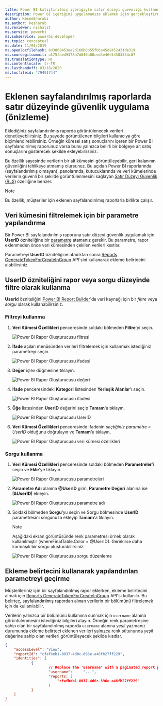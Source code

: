 ```yaml
---
title: Power BI katıştırılmış içeriğiyle satır düzeyi güvenliği kullanma
description: Power BI içeriğini uygulamanıza eklemek için gerçekleştirmeniz gereken işlemler hakkında bilgi edinin.
author: KesemSharabi
ms.author: kesharab
ms.reviewer: nishalit
ms.service: powerbi
ms.subservice: powerbi-developer
ms.topic: conceptual
ms.date: 11/04/2019
ms.openlocfilehash: 8d3068453ea2d166b0b55fbba45d8452431de319
ms.sourcegitcommit: a175faed9378a7d040a08ced3e46e54503334c07
ms.translationtype: HT
ms.contentlocale: tr-TR
ms.lasthandoff: 03/18/2020
ms.locfileid: "79491744"
---
```

# <a name="implementing-row-level-security-in-embedded-paginated-reports-preview"></a>Eklenen sayfalandırılmış raporlarda satır düzeyinde güvenlik uygulama (önizleme)

Eklediğiniz sayfalandırılmış raporda görüntülenecek verileri denetleyebilirsiniz. Bu sayede görüntülenen bilgileri kullanıcıya göre biçimlendirebilirsiniz. Örneğin küresel satış sonuçlarını içeren bir Power BI sayfalandırılmış raporunuz varsa bunu yalnızca belirli bir bölgeye ait satış sonuçlarını gösterecek şekilde ekleyebilirsiniz.

Bu özellik sayesinde verilerin bir alt kümesini görüntüleyebilir, geri kalanının güvenliğini tehlikeye atmamış olursunuz. Bu açıdan Power BI raporlarında (sayfalandırılmış olmayan), panolarında, kutucuklarında ve veri kümelerinde verilerin güvenli bir şekilde görüntülenmesini sağlayan [Satır Düzeyi Güvenlik (RLS)](embedded-row-level-security.md) özelliğine benzer.  

> [!NOTE]
> Bu özellik, müşteriler için eklenen sayfalandırılmış raporlarla birlikte çalışır.

## <a name="configuring-a-parameter-to-filter-the-dataset"></a>Veri kümesini filtrelemek için bir parametre yapılandırma

Bir Power BI sayfalandırılmış raporuna satır düzeyi güvenlik uygulamak için **UserID** özniteliğine bir [parametre](../../paginated-reports/report-builder-parameters.md) atamanız gerekir. Bu parametre, rapor eklenmeden önce veri kümesinden çekilen verileri kısıtlar.

Parametreyi **UserID** özniteliğine atadıktan sonra [Reports GenerateTokenForCreateInGroup](https://docs.microsoft.com/rest/api/power-bi/embedtoken/reports_generatetokenforcreateingroup) API'sini kullanarak ekleme belirtecini alabilirsiniz.

## <a name="use-userid-as-a-filter-at-report-or-query-level"></a>UserID özniteliğini rapor veya sorgu düzeyinde filtre olarak kullanma

**UserId** özniteliğini [Power BI Report Builder](../../paginated-reports/report-builder-power-bi.md)'da veri kaynağı için bir *filtre* veya *sorgu* olarak kullanabilirsiniz.

### <a name="using-the-filter"></a>Filtreyi kullanma

1. **Veri Kümesi Özellikleri** penceresinde soldaki bölmeden **Filtre**'yi seçin.

    ![Power BI Rapor Oluşturucusu filtresi](media/paginated-reports-row-level-security/filter.png)

2. **İfade** açılan menüsünden verileri filtrelemek için kullanmak istediğiniz parametreyi seçin.

     ![Power BI Rapor Oluşturucusu ifadesi](media/paginated-reports-row-level-security/expression.png)

3. **Değer** işlev düğmesine tıklayın. 

    ![Power BI Rapor Oluşturucusu değeri](media/paginated-reports-row-level-security/function.png)

4. **İfade** penceresindeki **Kategori** listesinden **Yerleşik Alanlar**'ı seçin.

    ![Power BI Rapor Oluşturucusu ifadesi](media/paginated-reports-row-level-security/built-in-fields.png)

5. **Öğe** listesinden **UserID** değerini seçip **Tamam**'a tıklayın.

    ![Power BI Rapor Oluşturucusu UserID](media/paginated-reports-row-level-security/userid.png)

6. **Veri Kümesi Özellikleri** penceresinde ifadenin *seçtiğiniz parametre = UserID* olduğunu doğrulayın ve **Tamam**'a tıklayın.

    ![Power BI Rapor Oluşturucusu veri kümesi özellikleri](media/paginated-reports-row-level-security/verify.png)

### <a name="using-a-query"></a>Sorgu kullanma

1. **Veri Kümesi Özellikleri** penceresinde soldaki bölmeden **Parametreler**'i seçin ve **Ekle**'ye tıklayın.

    ![Power BI Rapor Oluşturucusu parametreleri](media/paginated-reports-row-level-security/parameters.png)

2. **Parametre Adı** alanına **\@UserID** girin, **Parametre Değeri** alanına ise **[&UserID]** ekleyin.

    ![Power BI Rapor Oluşturucusu parametre adı](media/paginated-reports-row-level-security/parameter-name.png) 

3. Soldaki bölmeden **Sorgu**'yu seçin ve Sorgu bölmesinde **UserID** parametresini sorgunuza ekleyip **Tamam**'a tıklayın.
    > [!NOTE]
    > Aşağıdaki ekran görüntüsünde renk parametresi örnek olarak kullanılmıştır (whereFinalTable.Color = @UserID). Gerekirse daha karmaşık bir sorgu oluşturabilirsiniz.

    ![Power BI Rapor Oluşturucusu sorgu düzenleme](media/paginated-reports-row-level-security/query-edit.png)

## <a name="passing-the-configured-parameter-using-the-embed-token"></a>Ekleme belirtecini kullanarak yapılandırılan parametreyi geçirme

Müşterileriniz için bir sayfalandırılmış rapor eklerken, ekleme belirtecini almak için [Reports GenerateTokenForCreateInGroup](https://docs.microsoft.com/rest/api/power-bi/embedtoken/reports_generatetokenforcreateingroup) API'si kullanılır. Bu belirteç, sayfalandırılmış rapordan alınan verilerin bir bölümünü filtrelemek için de kullanılabilir.

Verilerin yalnızca bir bölümünü kullanıma sunmak için `username` alanına görüntülenmesini istediğiniz bilgileri atayın. Örneğin renk parametresine sahip olan bir sayfalandırılmış raporda `username` alanına *yeşil* yazmanız durumunda ekleme belirteci eklenen verileri yalnızca renk sütununda *yeşil* değerine sahip olan verileri görüntüleyecek şekilde kısıtlar.

```JSON
{
    "accessLevel": "View",
    "reportId": "cfafbeb1-8037-4d0c-896e-a46fb27ff229",
    "identities": [
            {
                    // Replace the 'username' with a paginated report parameter
                    "username":     "...",
                    "reports: [
                        "cfafbeb1-8037-4d0c-896e-a46fb27ff229"
                    ]
            }
    ]
}
```
